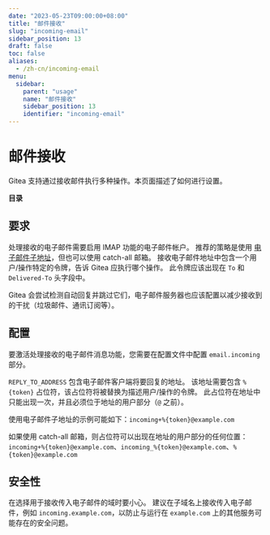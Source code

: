```yaml
---
date: "2023-05-23T09:00:00+08:00"
title: "邮件接收"
slug: "incoming-email"
sidebar_position: 13
draft: false
toc: false
aliases:
  - /zh-cn/incoming-email
menu:
  sidebar:
    parent: "usage"
    name: "邮件接收"
    sidebar_position: 13
    identifier: "incoming-email"
---
```


# 邮件接收

Gitea 支持通过接收邮件执行多种操作。本页面描述了如何进行设置。

**目录**

## 要求

处理接收的电子邮件需要启用 IMAP 功能的电子邮件帐户。
推荐的策略是使用 [电子邮件子地址](https://en.wikipedia.org/wiki/Email_address#Sub-addressing)，但也可以使用 catch-all 邮箱。
接收电子邮件地址中包含一个用户/操作特定的令牌，告诉 Gitea 应执行哪个操作。
此令牌应该出现在 `To` 和 `Delivered-To` 头字段中。

Gitea 会尝试检测自动回复并跳过它们，电子邮件服务器也应该配置以减少接收到的干扰（垃圾邮件、通讯订阅等）。

## 配置

要激活处理接收的电子邮件消息功能，您需要在配置文件中配置 `email.incoming` 部分。

`REPLY_TO_ADDRESS` 包含电子邮件客户端将要回复的地址。
该地址需要包含 `%{token}` 占位符，该占位符将被替换为描述用户/操作的令牌。
此占位符在地址中只能出现一次，并且必须位于地址的用户部分（`@` 之前）。

使用电子邮件子地址的示例可能如下：`incoming+%{token}@example.com`

如果使用 catch-all 邮箱，则占位符可以出现在地址的用户部分的任何位置：`incoming+%{token}@example.com`、`incoming_%{token}@example.com`、`%{token}@example.com`

## 安全性

在选择用于接收传入电子邮件的域时要小心。
建议在子域名上接收传入电子邮件，例如 `incoming.example.com`，以防止与运行在 `example.com` 上的其他服务可能存在的安全问题。
